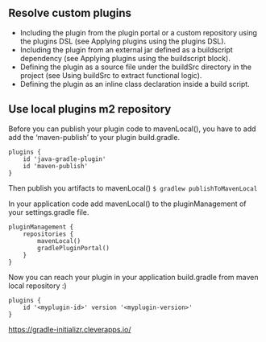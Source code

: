 ## Resolve custom plugins
- Including the plugin from the plugin portal or a custom repository using the plugins DSL (see Applying plugins using the plugins DSL).
- Including the plugin from an external jar defined as a buildscript dependency (see Applying plugins using the buildscript block).
- Defining the plugin as a source file under the buildSrc directory in the project (see Using buildSrc to extract functional logic).
- Defining the plugin as an inline class declaration inside a build script.

## Use local plugins m2 repository
Before you can publish your plugin code to mavenLocal(), you have to add add the ‘maven-publish’ to your plugin build.gradle.
```
plugins {
    id 'java-gradle-plugin'
    id 'maven-publish'
}
```

Then publish you artifacts to mavenLocal()
`$ gradlew publishToMavenLocal` 

In your application code add mavenLocal() to the pluginManagement of your settings.gradle file.
```
pluginManagement {
    repositories {
        mavenLocal()
        gradlePluginPortal()
    }
}
```

Now you can reach your plugin in your application build.gradle from maven local repository :)
```
plugins {
    id '<myplugin-id>' version '<myplugin-version>'
}
```







https://gradle-initializr.cleverapps.io/
